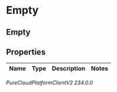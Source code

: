 # Empty

## Empty

## Properties

|Name | Type | Description | Notes|
|------------ | ------------- | ------------- | -------------|



_PureCloudPlatformClientV2 234.0.0_
